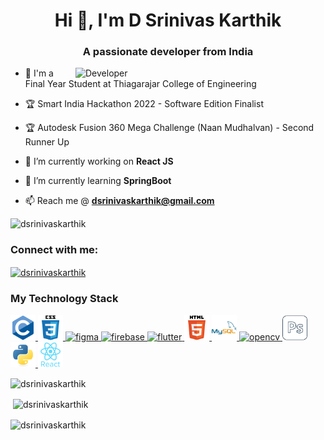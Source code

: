 <h1 align="center">Hi 👋, I'm D Srinivas Karthik</h1>
<h3 align="center">A passionate developer from India</h3>
<img align="right" alt="Developer" width="400" src="https://cdn.dribbble.com/users/1282416/screenshots/2859399/media/77412893f720d98b84e0de1aef75bc17.gif">

- 🏫 I'm a Final Year Student at Thiagarajar College of Engineering

- 🏆 Smart India Hackathon 2022 - Software Edition Finalist 
  
- 🏆 Autodesk Fusion 360 Mega Challenge (Naan Mudhalvan) - Second Runner Up

- 🔭 I’m currently working on **React JS**

- 🌱 I’m currently learning **SpringBoot**

- 📫 Reach me @ **dsrinivaskarthik@gmail.com**

<p align="left"> <img src="https://github-profile-trophy.vercel.app?username=dsrinivaskarthik&theme=monokai&label=Profile%20views&color=0e75b6&style=flat" alt="dsrinivaskarthik" /> </p>

<h3 align="left">Connect with me:</h3>
<p align="left">
<a href="https://linkedin.com/in/dsrinivaskarthik" target="blank"><img align="center" src="https://raw.githubusercontent.com/rahuldkjain/github-profile-readme-generator/master/src/images/icons/Social/linked-in-alt.svg" alt="dsrinivaskarthik" height="30" width="40" /></a>
</p>

<h3 align="left">My Technology Stack</h3>
<p align="left"> <a href="https://www.cprogramming.com/" target="_blank" rel="noreferrer"> <img src="https://raw.githubusercontent.com/devicons/devicon/master/icons/c/c-original.svg" alt="c" width="40" height="40"/> </a> <a href="https://www.w3schools.com/css/" target="_blank" rel="noreferrer"> <img src="https://raw.githubusercontent.com/devicons/devicon/master/icons/css3/css3-original-wordmark.svg" alt="css3" width="40" height="40"/> </a> <a href="https://www.figma.com/" target="_blank" rel="noreferrer"> <img src="https://www.vectorlogo.zone/logos/figma/figma-icon.svg" alt="figma" width="40" height="40"/> </a> <a href="https://firebase.google.com/" target="_blank" rel="noreferrer"> <img src="https://www.vectorlogo.zone/logos/firebase/firebase-icon.svg" alt="firebase" width="40" height="40"/> </a> <a href="https://flutter.dev" target="_blank" rel="noreferrer"> <img src="https://www.vectorlogo.zone/logos/flutterio/flutterio-icon.svg" alt="flutter" width="40" height="40"/> </a> <a href="https://www.w3.org/html/" target="_blank" rel="noreferrer"> <img src="https://raw.githubusercontent.com/devicons/devicon/master/icons/html5/html5-original-wordmark.svg" alt="html5" width="40" height="40"/> </a> <a href="https://www.mysql.com/" target="_blank" rel="noreferrer"> <img src="https://raw.githubusercontent.com/devicons/devicon/master/icons/mysql/mysql-original-wordmark.svg" alt="mysql" width="40" height="40"/> </a> <a href="https://opencv.org/" target="_blank" rel="noreferrer"> <img src="https://www.vectorlogo.zone/logos/opencv/opencv-icon.svg" alt="opencv" width="40" height="40"/> </a> <a href="https://www.photoshop.com/en" target="_blank" rel="noreferrer"> <img src="https://raw.githubusercontent.com/devicons/devicon/master/icons/photoshop/photoshop-line.svg" alt="photoshop" width="40" height="40"/> </a> <a href="https://www.python.org" target="_blank" rel="noreferrer"> <img src="https://raw.githubusercontent.com/devicons/devicon/master/icons/python/python-original.svg" alt="python" width="40" height="40"/> </a> <a href="https://reactjs.org/" target="_blank" rel="noreferrer"> <img src="https://raw.githubusercontent.com/devicons/devicon/master/icons/react/react-original-wordmark.svg" alt="react" width="40" height="40"/> </a> </p>

<p><img align="center" src="https://github-readme-stats.vercel.app/api/top-langs?username=dsrinivaskarthik&theme=radical&show_icons=true&locale=en&layout=compact" alt="dsrinivaskarthik" /></p>

<p>&nbsp;<img align="center" src="https://github-readme-stats.vercel.app/api?username=dsrinivaskarthik&theme=radical&show_icons=true&locale=en" alt="dsrinivaskarthik" /></p>

<p><img align="center" src="https://github-readme-streak-stats.herokuapp.com/?user=dsrinivaskarthik&theme=radical" alt="dsrinivaskarthik" /></p>

<!---
DSrinivasKarthik/DSrinivasKarthik is a ✨ special ✨ repository because its `README.md` (this file) appears on your GitHub profile.
You can click the Preview link to take a look at your changes.
--->
